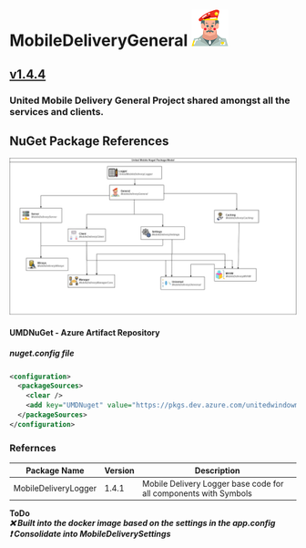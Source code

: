 # MobileDeliveryGeneral ![MobileDeliveryLogger Nuget Versions (UMDNuget Artifacts)][logo]

## [v1.4.4](https://dev.azure.com/unitedwindowmfg/United%20Mobile%20Delivery/_packaging?_a=package&feed=UMDNuget&view=overview&package=MobileDeliveryGeneral&version=1.4.4&protocolType=NuGet)

[logo]: https://github.com/vergaraunited/Docs/blob/master/imgs/png/general_icon.png (https://dev.azure.com/unitedwindowmfg/United%20Mobile%20Delivery/_packaging?_a=package&feed=UMDNuget&package=MobileDeliveryGeneral&protocolType=NuGet&version=1.4.4&view=versions) 


### United Mobile Delivery General Project shared amongst all the services and clients.


## NuGet Package References

![NuGet Package Model](https://github.com/vergaraunited/Docs/blob/master/imgs/MobileDeliveryModel.jpg)

#### UMDNuGet - Azure Artifact Repository

##### nuget.config file
```xml
<configuration>
  <packageSources>
    <clear />
    <add key="UMDNuget" value="https://pkgs.dev.azure.com/unitedwindowmfg/1e4fcdac-b7c9-4478-823a-109475434848/_packaging/UMDNuget/nuget/v3/index.json" />
  </packageSources>
</configuration>
```
### Refernces
Package Name            |  Version  |  Description
--------------------    |  -------  |  -----------
MobileDeliveryLogger    |   1.4.1   |  Mobile Delivery Logger base code for all components with Symbols


**ToDo**<br/>
**_:x: Built into the docker image based on the settings in the app.config_**<br/>
**_:heavy_exclamation_mark: Consolidate into MobileDeliverySettings_**<br/>
